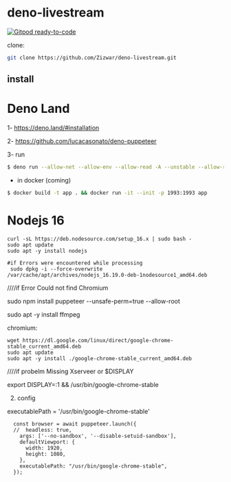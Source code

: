 
# deno-livestream
[![Gitpod ready-to-code](https://img.shields.io/badge/Gitpod-ready--to--code-blue?logo=gitpod)](https://gitpod.io/#https://github.com/Zizwar/deno-livestream
)


clone: 
```sh 
git clone https://github.com/Zizwar/deno-livestream.git 
```
## install
# Deno Land
1- https://deno.land/#installation

2- https://github.com/lucacasonato/deno-puppeteer

3- run

```sh
$ deno run --allow-net --allow-env --allow-read -A --unstable --allow-run main.ts
```
 - in docker (coming)
 ```sh
$ docker build -t app . && docker run -it --init -p 1993:1993 app
```

# Nodejs 16
```
curl -sL https://deb.nodesource.com/setup_16.x | sudo bash -
sudo apt update
sudo apt -y install nodejs

#if Errors were encountered while processing
 sudo dpkg -i --force-overwrite /var/cache/apt/archives/nodejs_16.19.0-deb-1nodesource1_amd64.deb
```


////if Error Could not find Chromium

sudo npm install puppeteer --unsafe-perm=true --allow-root

sudo apt -y install ffmpeg

chromium:
```
wget https://dl.google.com/linux/direct/google-chrome-stable_current_amd64.deb
sudo apt update 
sudo apt -y install ./google-chrome-stable_current_amd64.deb
```
////if probelm Missing Xserveer or $DISPLAY

export DISPLAY=:1 && /usr/bin/google-chrome-stable

2. config

executablePath = '/usr/bin/google-chrome-stable'
```
  const browser = await puppeteer.launch({
  //  headless: true,
    args: ['--no-sandbox', '--disable-setuid-sandbox'],
    defaultViewport: {
      width: 1920,
      height: 1080,
    },
    executablePath: "/usr/bin/google-chrome-stable",
  });

```
